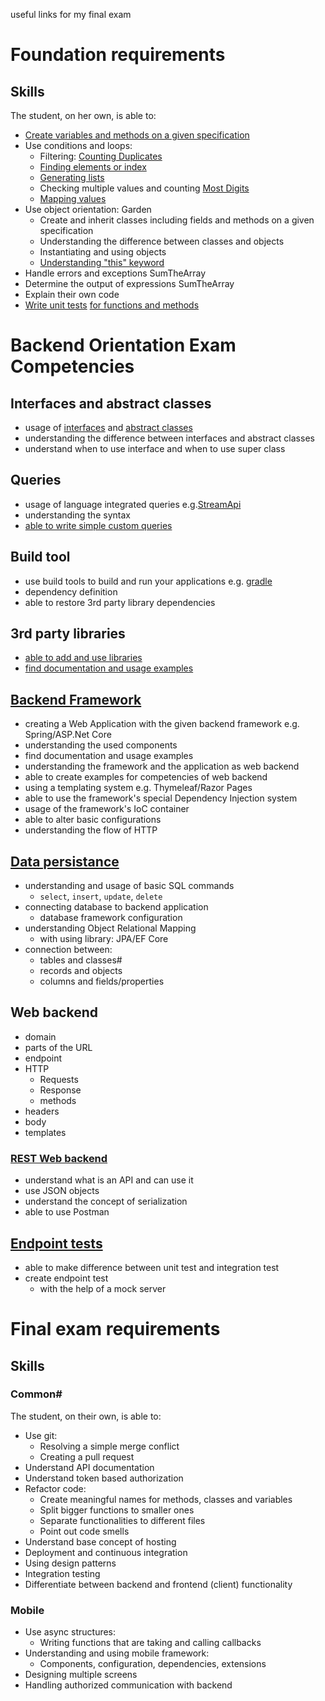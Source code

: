 useful links for my final exam


# Foundation requirements


## Skills

The student, on her own, is able to:
 -  [Create variables and methods on a given specification](https://github.com/greenfox-academy/barbarasimandi/blob/master/week-02/day-3/src/Reverse.java)
 -  Use conditions and loops:
     -  Filtering: [Counting Duplicates](https://www.codewars.com/users/barbarasimandi/completed_solutions)
     -  [Finding elements or index](https://github.com/greenfox-academy/barbarasimandi/blob/master/week-02/day-4/src/FindThePartOfInt.java)
     -  [Generating lists](https://github.com/greenfox-academy/barbarasimandi/blob/master/week-02/day-3/src/Matchmaking.java)
     -  Checking multiple values and counting [Most Digits](https://www.codewars.com/users/barbarasimandi/completed_solutions)
     -  [Mapping values](https://github.com/greenfox-academy/barbarasimandi/blob/master/week-02/day-3/src/StudentCounter.java)
 -  Use object orientation: Garden
     -  Create and inherit classes including fields and methods on a given specification 
     -  Understanding the difference between classes and objects
     -  Instantiating and using objects
     -  [Understanding "this" keyword](https://github.com/greenfox-academy/barbarasimandi/blob/master/week-04/day-2/src/PallidaClass.java)
 -  Handle errors and exceptions SumTheArray
 -  Determine the output of expressions SumTheArray
 -  Explain their own code
 -  [Write unit tests](https://github.com/greenfox-academy/barbarasimandi/blob/master/week-04/day-3/test/AnagramTest.java) [for functions and methods](https://github.com/greenfox-academy/barbarasimandi/blob/master/week-04/day-3/test/FibonacciTest.java)



# Backend Orientation Exam Competencies

## Interfaces and abstract classes

- usage of [interfaces](https://github.com/greenfox-academy/barbarasimandi/tree/master/week-06/day-3/birthdaycalculator/src/main/java/date) and [abstract classes](https://github.com/greenfox-academy/barbarasimandi/tree/master/week-06/day-2/src/main/java/music)
- understanding the difference between interfaces and abstract classes
- understand when to use interface and when to use super class

## Queries

- usage of language integrated queries e.g.[StreamApi](https://github.com/barbarasimandi/StreamPractice/blob/master/src/Excercise3.java)
- understanding the syntax
- [able to write simple custom queries](https://github.com/greenfox-academy/barbarasimandi/blob/master/week-08/day-2/Connection_with_MySQL/src/main/java/com/greenfox/connection/repository/TodoRepository.java)

## Build tool

- use build tools to build and run your applications e.g. [gradle](https://github.com/greenfox-academy/barbarasimandi/blob/master/week-09/day-3/restcontroller/build.gradle) 
- dependency definition
- able to restore 3rd party library dependencies

## 3rd party libraries

- [able to add and use libraries](https://github.com/greenfox-academy/SocialLifeHelper/blob/dzs/src/main/java/com/greenfox/blackjackbot/webhook/CallBackHandler.java)
- [find documentation and usage examples](https://developers.giphy.com/docs/)

## [Backend Framework]()

- creating a Web Application with the given backend framework e.g. Spring/ASP.Net Core
- understanding the used components
- find documentation and usage examples
- understanding the framework and the application as web backend
- able to create examples for competencies of web backend
- using a templating system e.g. Thymeleaf/Razor Pages
- able to use the framework's special Dependency Injection system
- usage of the framework's IoC container
- able to alter basic configurations
- understanding the flow of HTTP

## [Data persistance]()

- understanding and usage of basic SQL commands
  - `select`, `insert`, `update`, `delete`
- connecting database to backend application
  - database framework configuration
- understanding Object Relational Mapping
  - with using library: JPA/EF Core
- connection between:
  - tables and classes#
  - records and objects
  - columns and fields/properties
  
## Web backend

- domain
- parts of the URL
- endpoint
- HTTP
  - Requests
  - Response
  - methods
- headers
- body
- templates

### [REST Web backend]()

- understand what is an API and can use it
- use JSON objects
- understand the concept of serialization
- able to use Postman

## [Endpoint tests]()

- able to make difference between unit test and integration test
- create endpoint test
  - with the help of a mock server
  
  
  
# Final exam requirements


## Skills

### Common#

The student, on their own, is able to:
 -  Use git:
     -  Resolving a simple merge conflict
     -  Creating a pull request
 -  Understand API documentation
 -  Understand token based authorization
 -  Refactor code:
     -  Create meaningful names for methods, classes and variables
     -  Split bigger functions to smaller ones
     -  Separate functionalities to different files
     -  Point out code smells
 -  Understand base concept of hosting
 -  Deployment and continuous integration
 -  Using design patterns
 -  Integration testing
 -  Differentiate between backend and frontend (client) functionality


### Mobile

 -  Use async structures:
     -  Writing functions that are taking and calling callbacks
 -  Understanding and using mobile framework:
     -  Components, configuration, dependencies, extensions
 -  Designing multiple screens
 -  Handling authorized communication with backend
